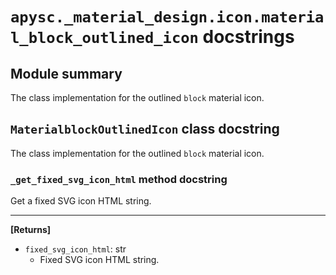 # `apysc._material_design.icon.material_block_outlined_icon` docstrings

## Module summary

The class implementation for the outlined `block` material icon.

## `MaterialblockOutlinedIcon` class docstring

The class implementation for the outlined `block` material icon.

### `_get_fixed_svg_icon_html` method docstring

Get a fixed SVG icon HTML string.<hr>

**[Returns]**

- `fixed_svg_icon_html`: str
  - Fixed SVG icon HTML string.
